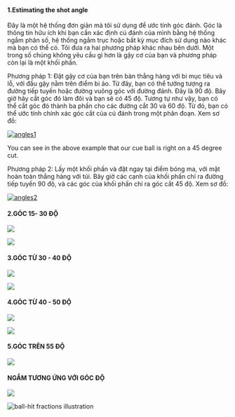 #### 1.Estimating the shot angle

Đây là một hệ thống đơn giản mà tôi sử dụng để ước tính góc đánh. Góc là thông tin hữu ích khi bạn cần xác định cú đánh của mình bằng hệ thống ngắm phân số, hệ thống ngắm trục hoặc bất kỳ mục đích sử dụng nào khác mà bạn có thể có. Tôi đưa ra hai phương pháp khác nhau bên dưới. Một trong số chúng không yêu cầu gì hơn là gậy cơ của bạn và phương pháp còn lại là một khối phấn.

Phương pháp 1: Đặt gậy cơ của bạn trên bàn thẳng hàng với bi mục tiêu và lỗ, với đầu gậy nằm trên điểm bi ảo. Từ đây, bạn có thể tưởng tượng ra đường tiếp tuyến hoặc đường vuông góc với đường đánh. Đây là 90 độ. Bây giờ hãy cắt góc đó làm đôi và bạn sẽ có 45 độ. Tương tự như vậy, bạn có thể cắt góc đó thành ba phần cho các đường cắt 30 và 60 độ. Từ đó, bạn có thể ước tính chính xác góc cắt của cú đánh trong một phân đoạn. Xem sơ đồ:

[![angles1](http://www.billiardsthegame.com/wp-content/uploads/2011/11/angles1.png)](http://www.billiardsthegame.com/wp-content/uploads/2011/11/angles1.png)

You can see in the above example that our cue ball is right on a 45 degree cut.

Phương pháp 2: Lấy một khối phấn và đặt ngay tại điểm bóng ma, với mặt hoàn toàn thẳng hàng với túi. Bây giờ các cạnh của khối phấn chỉ ra đường tiếp tuyến 90 độ, và các góc của khối phấn chỉ ra góc cắt 45 độ. Xem sơ đồ:

[![angles2](http://www.billiardsthegame.com/wp-content/uploads/2011/11/angles2.png)](http://www.billiardsthegame.com/wp-content/uploads/2011/11/angles2.png)

#### 2.GÓC 15- 30 ĐỘ

![](https://i.imgur.com/mvDuddS.png)



![](https://i.imgur.com/7kAUDUZ.png)



#### 3.GÓC TỪ 30 - 40 ĐỘ

 ![](https://i.imgur.com/t5hEW93.png)





![](https://i.imgur.com/d6n1piQ.png)








#### 4.GÓC TỪ 40 - 50 ĐỘ

![](https://i.imgur.com/Onvn1AA.png)

![](https://i.imgur.com/CrRlhmL.png)

#### 5.GÓC TRÊN 55 ĐỘ

![](https://i.imgur.com/ZGwezLE.png)



#### NGẮM TƯƠNG ỨNG VỚI GÓC ĐỘ




![](https://i.imgur.com/FAG1wsY.png)

![ball-hit fractions illustration](https://billiards.colostate.edu/images/ball-hit_fractions.jpg)
